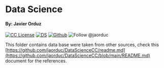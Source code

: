 # Data Science
#### By: Javier Orduz

[license-badge]: https://img.shields.io/badge/License-CC-orange
[license]: https://creativecommons.org/licenses/by-nc-sa/3.0/deed.en

[![CC License][license-badge]][license]  [![DS](https://img.shields.io/badge/downloads-DS-green)](https://github.com/Earlham-College/DS_Fall_2022)  [![Github](https://img.shields.io/badge/jaorduz-repos-blue)](https://github.com/jaorduz/)  ![Follow @jaorduc](https://img.shields.io/twitter/follow/jaorduc?label=follow&logo=twitter&logoColor=lkj&style=plastic)

This folder contains data base were taken from other sources, check this [https://github.com/jaorduc/DataScienceCC/readme.md](https://github.com/jaorduc/DataScienceCC/blob/main/README.md) document  for the references.
